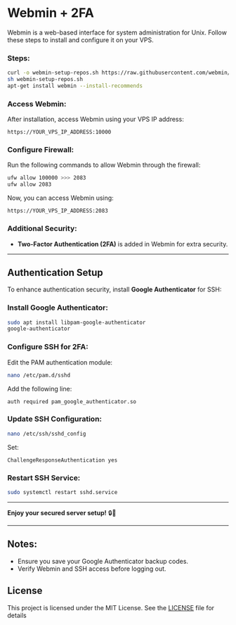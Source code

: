 # Webmin + 2FA
Webmin is a web-based interface for system administration for Unix. Follow these steps to install and configure it on your VPS.

### Steps:
```sh
curl -o webmin-setup-repos.sh https://raw.githubusercontent.com/webmin/webmin/master/webmin-setup-repos.sh
sh webmin-setup-repos.sh
apt-get install webmin --install-recommends
```

### Access Webmin:
After installation, access Webmin using your VPS IP address:
```
https://YOUR_VPS_IP_ADDRESS:10000
```

### Configure Firewall:
Run the following commands to allow Webmin through the firewall:
```sh
ufw allow 100000 >>> 2083
ufw allow 2083
```
Now, you can access Webmin using:
```
https://YOUR_VPS_IP_ADDRESS:2083
```

### Additional Security:
- **Two-Factor Authentication (2FA)** is added in Webmin for extra security.

---

## Authentication Setup
To enhance authentication security, install **Google Authenticator** for SSH:

### Install Google Authenticator:
```sh
sudo apt install libpam-google-authenticator
google-authenticator
```

### Configure SSH for 2FA:
Edit the PAM authentication module:
```sh
nano /etc/pam.d/sshd
```
Add the following line:
```
auth required pam_google_authenticator.so
```

### Update SSH Configuration:
```sh
nano /etc/ssh/sshd_config
```
Set:
```
ChallengeResponseAuthentication yes
```

### Restart SSH Service:
```sh
sudo systemctl restart sshd.service
```

---
**Enjoy your secured server setup!** 🔒🚀


---

## Notes:
- Ensure you save your Google Authenticator backup codes.
- Verify Webmin and SSH access before logging out.



## License

This project is licensed under the MIT License. See the [LICENSE](LICENSE) file for details

